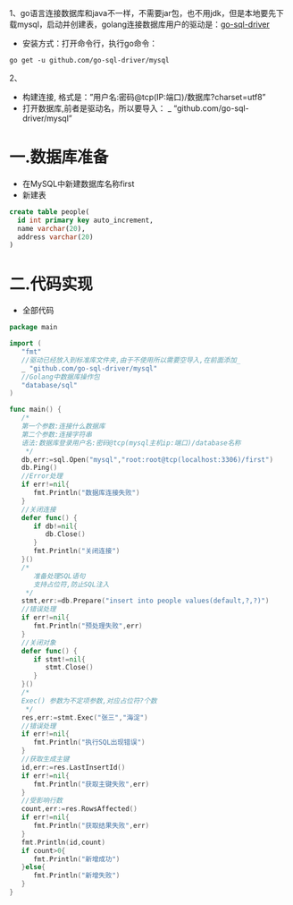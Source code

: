 1、go语言连接数据库和java不一样，不需要jar包，也不用jdk，但是本地要先下载mysql，启动并创建表，golang连接数据库用户的驱动是：[go-sql-driver](https://github.com/go-sql-driver/mysql)

- 安装方式：打开命令行，执行go命令：

```
go get -u github.com/go-sql-driver/mysql
```

2、

- 构建连接, 格式是：”用户名:密码@tcp(IP:端口)/数据库?charset=utf8”
- 打开数据库,前者是驱动名，所以要导入： _ “github.com/go-sql-driver/mysql”



# 一.数据库准备

* 在MySQL中新建数据库名称first
* 新建表
```sql
create table people(
  id int primary key auto_increment,
  name varchar(20),
  address varchar(20)
)
```


# 二.代码实现

* 全部代码
```go
package main

import (
   "fmt"
   //驱动已经放入到标准库文件夹,由于不使用所以需要空导入,在前面添加_
   _ "github.com/go-sql-driver/mysql"
   //Golang中数据库操作包
   "database/sql"
)

func main() {
   /*
   第一个参数:连接什么数据库
   第二个参数:连接字符串
   语法:数据库登录用户名:密码@tcp(mysql主机ip:端口)/database名称
    */
   db,err:=sql.Open("mysql","root:root@tcp(localhost:3306)/first")
   db.Ping()
   //Error处理
   if err!=nil{
      fmt.Println("数据库连接失败")
   }
   //关闭连接
   defer func() {
      if db!=nil{
         db.Close()
      }
      fmt.Println("关闭连接")
   }()
   /*
      准备处理SQL语句
      支持占位符,防止SQL注入
    */
   stmt,err:=db.Prepare("insert into people values(default,?,?)")
   //错误处理
   if err!=nil{
      fmt.Println("预处理失败",err)
   }
   //关闭对象
   defer func() {
      if stmt!=nil{
         stmt.Close()
      }
   }()
   /*
   Exec() 参数为不定项参数,对应占位符?个数
    */
   res,err:=stmt.Exec("张三","海淀")
   //错误处理
   if err!=nil{
      fmt.Println("执行SQL出现错误")
   }
   //获取生成主键
   id,err:=res.LastInsertId()
   if err!=nil{
      fmt.Println("获取主键失败",err)
   }
   //受影响行数
   count,err:=res.RowsAffected()
   if err!=nil{
      fmt.Println("获取结果失败",err)
   }
   fmt.Println(id,count)
   if count>0{
      fmt.Println("新增成功")
   }else{
      fmt.Println("新增失败")
   }
}
```